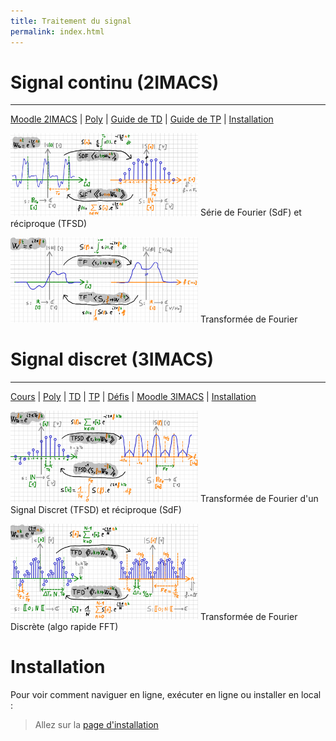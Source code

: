 ```yaml
---
title: Traitement du signal
permalink: index.html
---
```


# Signal continu (2IMACS)
---


[Moodle 2IMACS](https://moodle.insa-toulouse.fr/course/view.php?id=708) | [Poly](https://moodle.insa-toulouse.fr/mod/resource/view.php?id=24741) | [Guide de TD](https://nbviewer.org/github/balaise31/Signal/tree/main/continu/td/README.ipynb) | [Guide de TP](https://nbviewer.org/github/balaise31/Signal/tree/main/continu/tp/README.ipynb) | [Installation](https://github.com/balaise31/Signal/blob/main/installation/README.md)


<img src="sdf.png"  width="300"/> Série de Fourier (SdF) et réciproque (TFSD)

<img src="tf.png"  width="300"/> Transformée de Fourier


# Signal discret (3IMACS)
---

[Cours](https://nbviewer.org/github/balaise31/Signal/tree/main/discret/cours/README.ipynb) | [Poly](poly_discret.pdf) | [TD](https://nbviewer.org/github/balaise31/Signal/tree/main/discret/td/README.ipynb) | [TP](https://nbviewer.org/github/balaise31/Signal/tree/main/discret/tp/README.ipynb) | [Défis](https://github.com/balaise31/Signal/tree/main/discret/defis) | [Moodle 3IMACS](https://moodle.insa-toulouse.fr/course/view.php?id=997) | [Installation](https://github.com/balaise31/Signal/blob/main/installation/README.md)


<img src="tfsd.png"  width="300"/> Transformée de Fourier d'un Signal Discret (TFSD) et réciproque (SdF)

<img src="tfd.png"  width="300"/> Transformée de Fourier Discrète (algo rapide FFT)





# Installation

Pour voir comment naviguer en ligne, exécuter en ligne ou installer en local :
    
> Allez sur la [page d'installation](https://github.com/balaise31/Signal/blob/main/installation/README.md)
